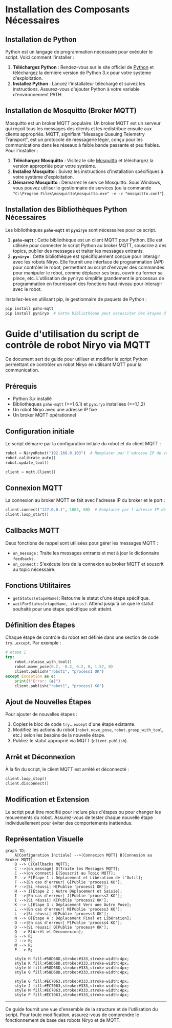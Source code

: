 
# **Installation des Composants Nécessaires**

## **Installation de Python**

Python est un langage de programmation nécessaire pour exécuter le script. Voici comment l'installer :

1. **Téléchargez Python** : Rendez-vous sur le site officiel de [Python](https://www.python.org/downloads/) et téléchargez la dernière version de Python 3.x pour votre système d'exploitation.
2. **Installez Python** : Lancez l'installateur téléchargé et suivez les instructions. Assurez-vous d'ajouter Python à votre variable d'environnement PATH.

## **Installation de Mosquitto (Broker MQTT)**

Mosquitto est un broker MQTT populaire.  Un broker MQTT est un serveur qui reçoit tous les messages des clients et les redistribue ensuite aux clients appropriés. MQTT, signifiant "Message Queuing Telemetry Transport", est un protocole de messagerie léger, conçu pour les communications dans les réseaux à faible bande passante et peu fiables. Pour l'installer :

1. **Téléchargez Mosquitto** : Visitez le site [Mosquitto](https://mosquitto.org/download/previously)  et téléchargez la version appropriée pour votre système.
2. **Installez Mosquitto** : Suivez les instructions d'installation spécifiques à votre système d'exploitation.
3. **Démarrez Mosquitto** : Démarrez le service Mosquitto. Sous Windows, vous pouvez utiliser le gestionnaire de services (ou la commande `"C:\Program Files\mosquitto\mosquitto.exe" -v -c "mosquitto.conf"`).

## **Installation des Bibliothèques Python Nécessaires**

Les bibliothèques **`paho-mqtt`** et **`pyniryo`** sont nécessaires pour ce script. 

1. **`paho-mqtt`** : Cette bibliothèque est un client MQTT pour Python. Elle est utilisée pour connecter le script Python au broker MQTT, souscrire à des topics, publier des messages et traiter les messages entrants. 
2. **`pyniryo`** : Cette bibliothèque est spécifiquement conçue pour interagir avec les robots Niryo. Elle fournit une interface de programmation (API) pour contrôler le robot, permettant au script d'envoyer des commandes pour manipuler le robot, comme déplacer ses bras, ouvrir ou fermer sa pince, etc. L'utilisation de pyniryo simplifie grandement le processus de programmation en fournissant des fonctions haut niveau pour interagir avec le robot.

Installez-les en utilisant pip, le gestionnaire de paquets de Python :

```bash
pip install paho-mqtt
pip install pyniryo  # Cette bibliothèque peut nécessiter des étapes d'instal
```

# Guide d'utilisation du script de contrôle de robot Niryo via MQTT

Ce document sert de guide pour utiliser et modifier le script Python permettant de contrôler un robot Niryo en utilisant MQTT pour la communication.

## Prérequis

- Python 3.x installé
- Bibliothèques `paho-mqtt` (>=1.6.1) et `pyniryo` installées (>=1.1.2)
- Un robot Niryo avec une adresse IP fixe
- Un broker MQTT opérationnel

## Configuration initiale

Le script démarre par la configuration initiale du robot et du client MQTT :

```python
robot = NiryoRobot("192.168.0.103")  # Remplacer par l'adresse IP de votre robot
robot.calibrate_auto()
robot.update_tool()

client = mqtt.Client()

```

## Connexion MQTT

La connexion au broker MQTT se fait avec l'adresse IP du broker et le port :

```python
client.connect("127.0.0.1", 1883, 60)  # Remplacer par l'adresse IP de votre broker MQTT
client.loop_start()

```

## Callbacks MQTT

Deux fonctions de rappel sont utilisées pour gérer les messages MQTT :

- `on_message` : Traite les messages entrants et met à jour le dictionnaire `feedbacks`.
- `on_connect` : S'exécute lors de la connexion au broker MQTT et souscrit au topic nécessaire.

## Fonctions Utilitaires

- `getStatus(etapeName)`: Retourne le statut d'une étape spécifique.
- `waitForStatus(etapeName, status)`: Attend jusqu'à ce que le statut souhaité pour une étape spécifique soit atteint.

## Définition des Étapes

Chaque étape de contrôle du robot est définie dans une section de code `try`...`except`. Par exemple :

```python
# etape 1
try:
    robot.release_with_tool()
    robot.move_pose(0.2, -0.2, 0.2, 0, 1.57, 0)
    client.publish("robot1", "process1 OK")
except Exception as e:
    print(f"Error: {e}")
    client.publish("robot1", "process1 KO")

```

## Ajout de Nouvelles Étapes

Pour ajouter de nouvelles étapes :

1. Copiez le bloc de code `try`...`except` d'une étape existante.
2. Modifiez les actions du robot (`robot.move_pose`, `robot.grasp_with_tool`, etc.) selon les besoins de la nouvelle étape.
3. Publiez le statut approprié via MQTT (`client.publish`).

## Arrêt et Déconnexion

À la fin du script, le client MQTT est arrêté et déconnecté :

```python
client.loop_stop()
client.disconnect()

```

## Modification et Extension

Le script peut être modifié pour inclure plus d'étapes ou pour changer les mouvements du robot. Assurez-vous de tester chaque nouvelle étape individuellement pour éviter des comportements inattendus.

## Représentation Visuelle
```mermaid
graph TD;
    A[Configuration Initiale] -->|Connexion MQTT| B[Connexion au Broker MQTT];
    B --> C{Callbacks MQTT};
    C -->|on_message| D[Traite les Messages MQTT];
    C -->|on_connect| E[Souscrit au Topic MQTT];
    E --> F[Étape 1 : Déplacement et Libération de l'Outil];
    F -->|En cas d'erreur| G[Publie 'process1 KO'];
    F -->|Si réussi| H[Publie 'process1 OK'];
    H --> I[Étape 2 : Autre Déplacement et Saisie];
    I -->|En cas d'erreur| J[Publie 'process2 KO'];
    I -->|Si réussi| K[Publie 'process2 OK'];
    K --> L[Étape 3 : Déplacement Vers une Autre Pose];
    L -->|En cas d'erreur| M[Publie 'process3 KO'];
    L -->|Si réussi| N[Publie 'process3 OK'];
    N --> O[Étape 4 : Déplacement Final et Libération];
    O -->|En cas d'erreur| P[Publie 'process4 KO'];
    O -->|Si réussi| Q[Publie 'process4 OK'];
    Q --> R[Arrêt et Déconnexion];
    G --> R;
    J --> R;
    M --> R;
    P --> R;
    
    style H fill:#58D68D,stroke:#333,stroke-width:4px;
    style K fill:#58D68D,stroke:#333,stroke-width:4px;
    style N fill:#58D68D,stroke:#333,stroke-width:4px;
    style Q fill:#58D68D,stroke:#333,stroke-width:4px;

    style G fill:#EC7063,stroke:#333,stroke-width:4px;
    style J fill:#EC7063,stroke:#333,stroke-width:4px;
    style M fill:#EC7063,stroke:#333,stroke-width:4px;
    style P fill:#EC7063,stroke:#333,stroke-width:4px;

```
---

Ce guide fournit une vue d'ensemble de la structure et de l'utilisation du script. Pour toute modification, assurez-vous de comprendre le fonctionnement de base des robots Niryo et de MQTT.